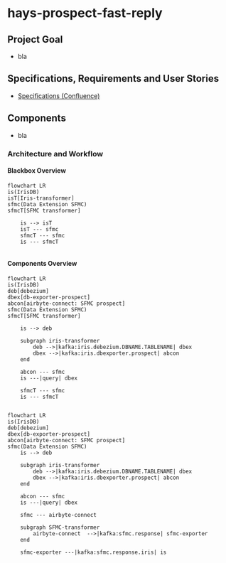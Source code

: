 # hays-prospect-fast-reply

## Project Goal
- bla

## Specifications, Requirements and User Stories

- [Specifications (Confluence)](https://atari:8443/wiki/display/SAL/Spezifikation+Prospect+Fast+Reply)

## Components

- bla

### Architecture and Workflow

#### Blackbox Overview
```mermaid
flowchart LR
is(IrisDB)
isT[Iris-transformer]
sfmc(Data Extension SFMC)
sfmcT[SFMC transformer]

    is --> isT
    isT --- sfmc
    sfmcT --- sfmc
    is --- sfmcT  
    
```

#### Components Overview
```mermaid
flowchart LR
is(IrisDB)
deb[debezium]
dbex[db-exporter-prospect]
abcon[airbyte-connect: SFMC prospect]
sfmc(Data Extension SFMC)
sfmcT[SFMC transformer]

    is --> deb
    
    subgraph iris-transformer
        deb -->|kafka:iris.debezium.DBNAME.TABLENAME| dbex
        dbex -->|kafka:iris.dbexporter.prospect| abcon
    end

    abcon --- sfmc
    is ---|query| dbex
    
    sfmcT --- sfmc
    is --- sfmcT  
    
```

```mermaid
flowchart LR
is(IrisDB)
deb[debezium]
dbex[db-exporter-prospect]
abcon[airbyte-connect: SFMC prospect]
sfmc(Data Extension SFMC)
    is --> deb
    
    subgraph iris-transformer
        deb -->|kafka:iris.debezium.DBNAME.TABLENAME| dbex
        dbex -->|kafka:iris.dbexporter.prospect| abcon
    end

    abcon --- sfmc
    is ---|query| dbex
    
    sfmc --- airbyte-connect
    
    subgraph SFMC-transformer
        airbyte-connect  -->|kafka:sfmc.response| sfmc-exporter
    end
    
    sfmc-exporter ---|kafka:sfmc.response.iris| is
    
    
```